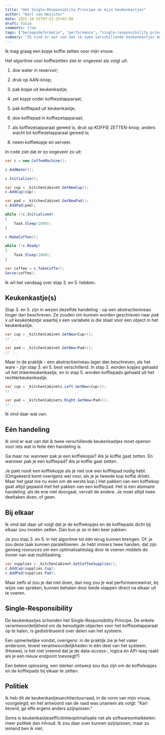 ```yaml
---
title: "Het Single-Responsiblity Principe en mijn keukenkastjes"
author: "Karl van Heijster"
date: 2022-10-31T07:51:25+01:00
draft: false
comments: true
tags: ["beroepsdeformatie", "performance", "single-responsibility principe"]
summary: "Ik vind er wat van dat ik twee verschillende keukenkastjes moet openen voor iets wat in feite één handeling is. Ga maar na: wanneer pak je een koffiekopje? Als je koffie gaat zetten. En wanneer pak je een koffiepad? Als je koffie gaat zetten. Het pakken van een koffiekop gaat altijd gepaard met het pakken van een koffiepad. Het is een atomaire handeling."
---
```


Ik mag graag een kopje koffie zetten voor mijn vrouw.


Het algoritme voor koffiezetten ziet er ongeveer als volgt uit: 


1. doe water in reservoir;

2. druk op AAN-knop; 

3. pak kopje uit keukenkastje; 

4. zet kopje onder koffiezetapparaat;

5. pak koffiepad uit keukenkastje;

6. doe koffiepad in koffiezetapparaat;

7. als koffiezetapparaat gereed is, druk op KOFFIE ZETTEN-knop; anders wacht tot koffiezetapparaat gereed is;

8. neem koffiekopje en serveer.


In code ziet dat er zo ongeveer zo uit:


```cs
var c = new CoffeeMachine();

c.AddWater();

c.Initialize();

var cup = _kitchenCabinet.GetNewCup();
c.AddCup(cup);

var pad = _kitchenCabinet.GetNewPad();
c.AddPad(pad);

while (!c.Initialized)
{
    Task.Sleep(1000);
}

c.MakeCoffee();

while (!c.Ready)
{
    Task.Sleep(1000);
}

var coffee = c.TakeCoffe();
Serve(coffee);
```


Ik wil het vandaag over stap 3. en 5. hebben. 


## Keukenkastje(s)


Stap 3. en 5. zijn in wezen dezelfde handeling - op een abstractieniveau hoger dan beschreven. Ze zouden om kunnen worden geschreven naar *pak* x *uit keukenkastje* waarbij *x* een variabele is die staat voor een object in het keukenkastje.


```cs
var cup = _kitchenCabinet.GetNew<Cup>();
// ...

var pad = _kitchenCabinet.GetNew<Pad>();
// ...
```


Maar in de praktijk - een abstractieniveau lager dan beschreven, als het ware - zijn stap 3. en 5. best verschillend. In stap 3. worden kopjes gehaald uit het linkerkeukenkastje, en in stap 5. worden koffiepads gehaald uit het rechterkeukenkastje.


```cs
var cup = _kitchenCabinets.Left.GetNew<Cup>();
// ...

var pad = _kitchenCabinets.Right.GetNew<Pad>();
// ...
```


Ik vind daar wat van.


## Eén handeling


Ik vind er wat van dat ik twee verschillende keukenkastjes moet openen voor iets wat in feite één handeling is. 


Ga maar na: wanneer pak je een koffiekopje? Als je koffie gaat zetten. En wanneer pak je een koffiepad? Als je koffie gaat zetten.


Je pakt nooit een koffiekopje als je niet ook een koffiepad nodig hebt. (Omgekeerd komt overigens wel voor, als je je tweede kop koffie drinkt. Maar het gaat me nu even om de eerste kop.) Het pakken van een koffiekop gaat altijd gepaard met het pakken van een koffiepad. Het is een atomaire handeling: als de ene niet doorgaat, vervalt de andere. Je moet altijd twee deeltaken doen, of geen.


## Bij elkaar


Ik vind dat daar uit volgt dat je de koffiekopjes en de koffiepads dicht bij elkaar zou moeten zetten. Dan kun je ze in één keer pakken.


Je zou stap 3. en 5. in het algoritme tot één terug kunnen brengen. Of: je zou deze taak kunnen paralelliseren. Je hebt immers twee handen, dat zijn genoeg *resources* om een optimalisatieslag door te voeren middels de invoer van wat multitasking.  


```cs
var supplies = _kitchenCabinet.GetCoffeeSupplies();
c.AddCup(supplies.Cup);
c.AddPad(supplies.Pad);
```


Maar zelfs al zou je dat niet doen, dan nog zou je wat performancewinst, bij wijze van spreken, kunnen behalen door beide stappen direct na elkaar uit te voeren.


## Single-Responsibility


De keukenkastjes schenden het Single-Responsibility Principe. De enkele verantwoordelijkheid om de benodigde objecten voor het koffiezetapparaat op te halen, is gedistribueerd over delen van het systeem.


Een opmerkelijke vondst, overigens: in de praktijk zie je het vaker andersom, teveel verantwoordelijkheden in één deel van het systeem. (Hoewel, is het niet vreemd dat je de data-access-, logica en API-laag raakt als je een nieuw endpoint toevoegt?)


Een betere oplossing, een sterker ontwerp zou dus zijn om de koffiekopjes en de koffiepads bij elkaar te zetten.


## Politiek


Ik heb dit de keukenkastjesarchitectuurraad, in de vorm van mijn vrouw, voorgelegd, en het antwoord van de raad was unaniem als volgt: "Karl lieverd, ga effe ergens anders azijnpissen."


Soms is keukenkastjesefficiëntieoptimalisatie net als softwareontwikkelen: meer politiek dan inhoud. Ik zou daar over kunnen azijnpissen, maar zo iemand ben ik niet.
